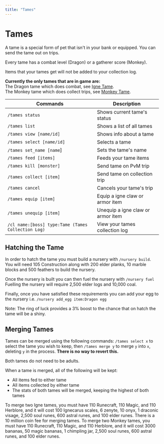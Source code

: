 ```yaml
---
title: "Tames"
---
```


# Tames

A tame is a special form of pet that isn't in your bank or equipped. You can send the tame out on trips.

Every tame has a combat level (Dragon) or a gatherer score (Monkey).

Items that your tames get will not be added to your collection log.

**Currently the only tames that are in game are:**\
The Dragon tame which does combat, see [Igne Tame](igne-tame.md).\
The Monkey tame which does collect trips, see [Monkey Tame](monkey-tame.md).

| Commands                                           | Description                       |
| -------------------------------------------------- | --------------------------------- |
| `/tames status`                                    | Shows current tame's status       |
| `/tames list`                                      | Shows a list of all tames         |
| `/tames view [name/id]`                            | Shows info about a tame           |
| `/tames select [name/id]`                          | Selects a tame                    |
| `/tames set_name [name`]                           | Sets the tame's name              |
| `/tames feed [items]`                              | Feeds your tame items             |
| `/tames kill [monster]`                            | Send tame on PvM trip             |
| `/tames collect [item]`                            | Send tame on collection trip      |
| `/tames cancel`                                    | Cancels your tame's trip          |
| `/tames equip [item]`                              | Equip a igne claw or armor item   |
| `/tames unequip [item]`                            | Unequip a igne claw or armor item |
| `/cl name:[boss] type:Tame (Tames Collection Log)` | View your tames collection log    |

## Hatching the Tame

In order to hatch the tame you must build a nursery with `/nursery build`.\
You will need 105 Construction along with 200 elder planks, 10 marble blocks and 500 feathers to build the nursery.

Once the nursery is built you can then fuel the nursery with `/nursery fuel`\
Fuelling the nursery will require 2,500 elder logs and 10,000 coal.

Finally, once you have satisfied these requirements you can add your egg to the nursery i.e. `/nursery add_egg item:Dragon egg`

Note: The ring of luck provides a 3% boost to the chance that on hatch the tame will be a shiny.

## Merging Tames

Tames can be merged using the following commands: `/tames select x` to select the tame you wish to keep, then `/tames merge y` to merge `y` into `x`, deleting `y` in the process. **There is no way to revert this.**

Both tames do not need to be adults.

When a tame is merged, all of the following will be kept:

- All items fed to either tame
- All items collected by either tame
- The stats of both tames will be merged, keeping the highest of both tames

To merge two Igne tames, you must have 110 Runecraft, 110 Magic, and 110 Herblore, and it will cost 100 Ignecarus scales, 6 zenyte, 10 onyx, 1 draconic visage, 2,500 soul runes, 600 astral runes, and 100 elder runes. There is a 10 million coin fee for merging tames.
To merge two Monkey tames, you must have 110 Runecraft, 110 Magic, and 110 Herblore, and it will cost 3000 bananas, 50 magic bananas, 1 chimpling jar, 2,500 soul runes, 600 astral runes, and 100 elder runes.
